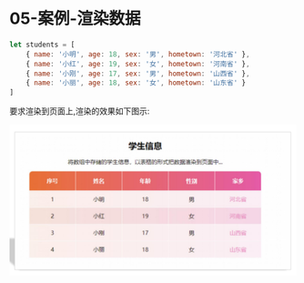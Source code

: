 # 05-案例-渲染数据

```javascript
let students = [
    { name: '小明', age: 18, sex: '男', hometown: '河北省' },
    { name: '小红', age: 19, sex: '女', hometown: '河南省' },
    { name: '小刚', age: 17, sex: '男', hometown: '山西省' },
    { name: '小丽', age: 18, sex: '女', hometown: '山东省' }
]
```

要求渲染到页面上,渲染的效果如下图示:

![效果图](./img/效果图.png)